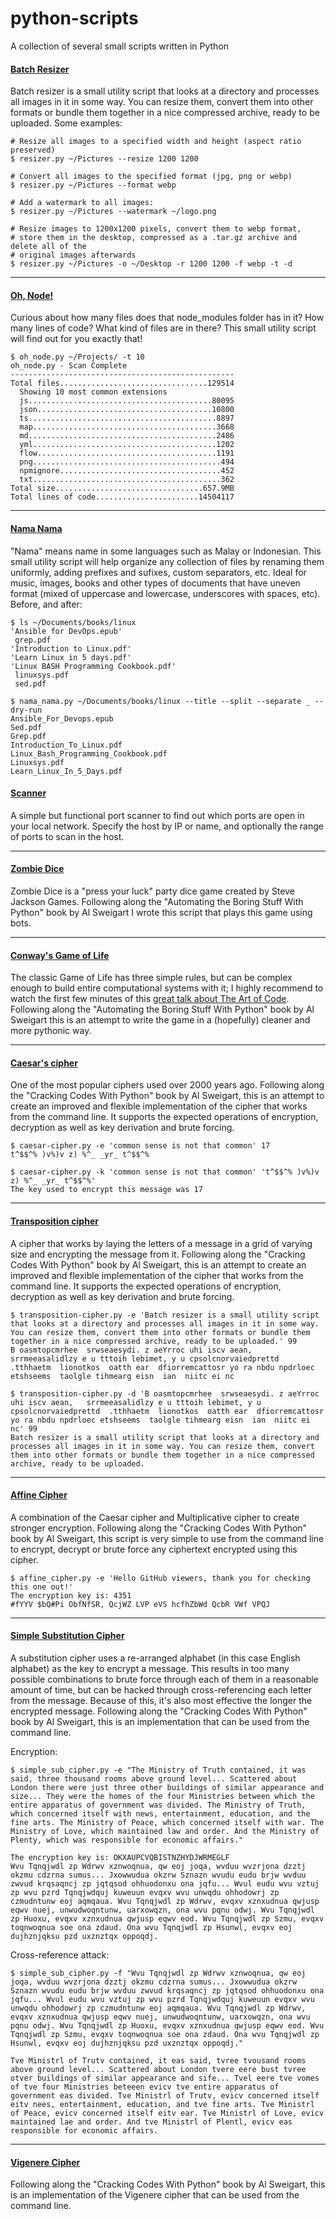 # python-scripts
A collection of several small scripts written in Python

#### [Batch Resizer](https://github.com/herokunt/python-scripts/blob/main/batch-resizer.py)
Batch resizer is a small utility script that looks at a directory and processes all images in it in some way. You can resize them, convert them into other formats or bundle them together in a nice compressed archive, ready to be uploaded. Some examples: 

```
# Resize all images to a specified width and height (aspect ratio preserved)
$ resizer.py ~/Pictures --resize 1200 1200

# Convert all images to the specified format (jpg, png or webp)
$ resizer.py ~/Pictures --format webp

# Add a watermark to all images:
$ resizer.py ~/Pictures --watermark ~/logo.png

# Resize images to 1200x1200 pixels, convert them to webp format,
# store them in the desktop, compressed as a .tar.gz archive and delete all of the
# original images afterwards
$ resizer.py ~/Pictures -o ~/Desktop -r 1200 1200 -f webp -t -d
```

---
#### [Oh, Node!](https://github.com/herokunt/python-scripts/blob/main/oh_node.py)
Curious about how many files does that node_modules folder has in it? How many lines of code? What kind of files are in there? This small utility script will find out for you exactly that!
 
```
$ oh_node.py ~/Projects/ -t 10
oh_node.py - Scan Complete
--------------------------------------------------
Total files.................................129514
  Showing 10 most common extensions
  js.........................................80095
  json.......................................10800
  ts..........................................8897
  map.........................................3668
  md..........................................2486
  yml.........................................1202
  flow........................................1191
  png..........................................494
  npmignore....................................452
  txt..........................................362
Total size.................................657.9MB
Total lines of code.......................14504117
```

---
#### [Nama Nama](https://github.com/herokunt/python-scripts/blob/main/nama_nama.py)
"Nama" means name in some languages such as Malay or Indonesian. This small utility script will help organize any collection of files by renaming them uniformly, adding prefixes and sufixes, custom separators, etc. Ideal for music, images, books and other types of documents that have uneven format (mixed of uppercase and lowercase, underscores with spaces, etc). Before, and after:

```
$ ls ~/Documents/books/linux
'Ansible for DevOps.epub'
 grep.pdf
'Introduction to Linux.pdf'
'Learn Linux in 5 days.pdf'
'Linux BASH Programming Cookbook.pdf'
 linuxsys.pdf
 sed.pdf
 
$ nama_nama.py ~/Documents/books/linux --title --split --separate _ --dry-run
Ansible_For_Devops.epub
Sed.pdf
Grep.pdf
Introduction_To_Linux.pdf
Linux_Bash_Programming_Cookbook.pdf
Linuxsys.pdf
Learn_Linux_In_5_Days.pdf
```

#### [Scanner](https://github.com/herokunt/python-scripts/blob/main/scanner.py)
A simple but functional port scanner to find out which ports are open in your local network. Specify the host by IP or name, and optionally the range of ports to scan in the host.

---
#### [Zombie Dice](https://github.com/herokunt/python-scripts/blob/main/zombiedice.py)
Zombie Dice is a "press your luck" party dice game created by Steve Jackson Games. Following along the "Automating the Boring Stuff With Python" book by Al Sweigart I wrote this script that plays this game using bots.

---
#### [Conway's Game of Life](https://github.com/herokunt/python-scripts/blob/main/conway.py)
The classic Game of Life has three simple rules, but can be complex enough to build entire computational systems with it; I highly recommend to watch the first few minutes of this [great talk about The Art of Code](https://www.youtube.com/watch?v=gdSlcxxYAA8). Following along the "Automating the Boring Stuff With Python" book by Al Sweigart this is an attempt to write the game in a (hopefully) cleaner and more pythonic way.

---
#### [Caesar's cipher](https://github.com/herokunt/python-scripts/blob/main/caesar-chiper.py)
One of the most popular ciphers used over 2000 years ago. Following along the "Cracking Codes With Python" book by Al Sweigart, this is an attempt to create an improved and flexible implementation of the cipher that works from the command line. It supports the expected operations of encryption, decryption as well as key derivation and brute forcing.

```
$ caesar-cipher.py -e 'common sense is not that common' 17
t^$$^% )v%)v z) %^_ _yr_ t^$$^%
```

```
$ caesar-cipher.py -k 'common sense is not that common' 't^$$^% )v%)v z) %^_ _yr_ t^$$^%'
The key used to encrypt this message was 17
```
---

#### [Transposition cipher](https://github.com/herokunt/python-scripts/blob/main/transposition-cipher.py)
A cipher that works by laying the letters of a message in a grid of varying size and encrypting the message from it. Following along the "Cracking Codes With Python" book by Al Sweigart, this is an attempt to create an improved and flexible implementation of the cipher that works from the command line. It supports the expected operations of encryption, decryption as well as key derivation and brute forcing.

```
$ transposition-cipher.py -e 'Batch resizer is a small utility script that looks at a directory and processes all images in it in some way. You can resize them, convert them into other formats or bundle them together in a nice compressed archive, ready to be uploaded.' 99
B oasmtopcmrhee  srwseaesydi. z aeYrroc uhi iscv aean,   srrmeeasalidlzy e u tttoih lebimet, y u cpsolcnorvaiedprettd  .tthhaetm  lionotkos  oatth ear  dfiorremcattosr yo ra nbdu npdrloec etshseems  taolgle tihmearg eisn  ian  niitc ei nc
```

```
$ transposition-cipher.py -d 'B oasmtopcmrhee  srwseaesydi. z aeYrroc uhi iscv aean,   srrmeeasalidlzy e u tttoih lebimet, y u cpsolcnorvaiedprettd  .tthhaetm  lionotkos  oatth ear  dfiorremcattosr yo ra nbdu npdrloec etshseems  taolgle tihmearg eisn  ian  niitc ei nc' 99
Batch resizer is a small utility script that looks at a directory and processes all images in it in some way. You can resize them, convert them into other formats or bundle them together in a nice compressed archive, ready to be uploaded.
```

---
#### [Affine Cipher](https://github.com/herokunt/python-scripts/blob/main/affine_cipher.py)
A combination of the Caesar cipher and Multiplicative cipher to create stronger encryption. Following along the "Cracking Codes With Python" book by Al Sweigart, this script is very simple to use from the command line to encrypt, decrypt or brute force any ciphertext encrypted using this cipher.

```
$ affine_cipher.py -e 'Hello GitHub viewers, thank you for checking this one out!'
The encryption key is: 4351
#fYYV $bQ#Pi ObfNfSR, QcjWZ LVP eVS hcfhZbWd QcbR VWf VPQJ
```

---
#### [Simple Substitution Cipher](https://github.com/herokunt/python-scripts/blob/main/simple_sub_cipher.py)
A substitution cipher uses a re-arranged alphabet (in this case English alphabet) as the key to encrypt a message. This results in too many possible combinations to brute force through each of them in a reasonable amount of time, but can be hacked through cross-referencing each letter from the message. Because of this, it's also most effective the longer the encrypted message. Following along the "Cracking Codes With Python" book by Al Sweigart, this is an implementation that can be used from the command line.

Encryption:
```
$ simple_sub_cipher.py -e "The Ministry of Truth contained, it was said, three thousand rooms above ground level... Scattered about London there were just three other buildings of similar appearance and size... They were the homes of the four Ministries between which the entire apparatus of government was divided. The Ministry of Truth, which concerned itself with news, entertainment, education, and the fine arts. The Ministry of Peace, which concerned itself with war. The Ministry of Love, which maintained law and order. And the Ministry of Plenty, which was responsible for economic affairs."

The encryption key is: OKXAUPCVQBISTNZHYDJWRMEGLF
Wvu Tqnqjwdl zp Wdrwv xznwoqnua, qw eoj joqa, wvduu wvzrjona dzztj okzmu cdzrna sumus... Jxowwudua okzrw Sznazn wvudu eudu brjw wvduu zwvud krqsaqncj zp jqtqsod ohhuodonxu ona jqfu... Wvul eudu wvu vztuj zp wvu pzrd Tqnqjwdquj kuweuun evqxv wvu unwqdu ohhodowrj zp czmudntunw eoj aqmqaua. Wvu Tqnqjwdl zp Wdrwv, evqxv xznxudnua qwjusp eqwv nuej, unwudwoqntunw, uarxowqzn, ona wvu pqnu odwj. Wvu Tqnqjwdl zp Huoxu, evqxv xznxudnua qwjusp eqwv eod. Wvu Tqnqjwdl zp Szmu, evqxv toqnwoqnua soe ona zdaud. Ona wvu Tqnqjwdl zp Hsunwl, evqxv eoj dujhznjqksu pzd uxznztqx oppoqdj.
```

Cross-reference attack:
```
$ simple_sub_cipher.py -f "Wvu Tqnqjwdl zp Wdrwv xznwoqnua, qw eoj joqa, wvduu wvzrjona dzztj okzmu cdzrna sumus... Jxowwudua okzrw Sznazn wvudu eudu brjw wvduu zwvud krqsaqncj zp jqtqsod ohhuodonxu ona jqfu... Wvul eudu wvu vztuj zp wvu pzrd Tqnqjwdquj kuweuun evqxv wvu unwqdu ohhodowrj zp czmudntunw eoj aqmqaua. Wvu Tqnqjwdl zp Wdrwv, evqxv xznxudnua qwjusp eqwv nuej, unwudwoqntunw, uarxowqzn, ona wvu pqnu odwj. Wvu Tqnqjwdl zp Huoxu, evqxv xznxudnua qwjusp eqwv eod. Wvu Tqnqjwdl zp Szmu, evqxv toqnwoqnua soe ona zdaud. Ona wvu Tqnqjwdl zp Hsunwl, evqxv eoj dujhznjqksu pzd uxznztqx oppoqdj."

Tve Ministrl of Trutv contained, it eas said, tvree tvousand rooms above ground level... Scattered about London tvere eere bust tvree otver buildings of similar appearance and sife... Tvel eere tve vomes of tve four Ministries beteeen evicv tve entire apparatus of government eas divided. Tve Ministrl of Trutv, evicv concerned itself eitv nees, entertainment, education, and tve fine arts. Tve Ministrl of Peace, evicv concerned itself eitv ear. Tve Ministrl of Love, evicv maintained lae and order. And tve Ministrl of Plentl, evicv eas responsible for economic affairs.
```

---
#### [Vigenere Cipher](https://github.com/herokunt/python-scripts/blob/main/vigenere_cipher.py)
Following along the "Cracking Codes With Python" book by Al Sweigart, this is an implementation of the Vigenere cipher that can be used from the command line.
